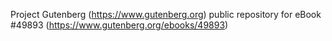 Project Gutenberg (https://www.gutenberg.org) public repository for eBook #49893 (https://www.gutenberg.org/ebooks/49893)
